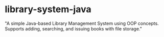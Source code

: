 # library-system-java
"A simple Java-based Library Management System using OOP concepts. Supports adding, searching, and issuing books with file storage."
